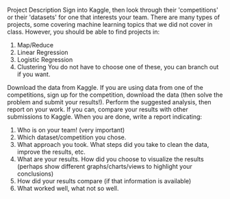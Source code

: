 Project Description
Sign into Kaggle, then look through their 'competitions' or their 'datasets' for one that interests your team.  There are many types of projects, some covering machine learning topics that we did not cover in class.  However, you should be able to find projects in:
1) Map/Reduce
2) Linear Regression
3) Logistic Regression
4) Clustering
You do not have to choose one of these, you can branch out if you want.

Download the data from Kaggle.  If you are using data from one of the competitions, sign up for the competition, download the data (then solve the problem and submit your results!).
Perform the suggested analysis, then report on your work.  If you can, compare your results with other submissions to Kaggle.
When you are done, write a report indicating:
1) Who is on your team! (very important)
2) Which dataset/competition you chose.
3) What approach you took.  What steps did you take to clean the data, improve the results, etc.
4) What are your results.  How did you choose to visualize the results (perhaps show  different graphs/charts/views to highlight your conclusions)
5) How did your results compare (if that information is available)
6) What worked well, what not so well.
